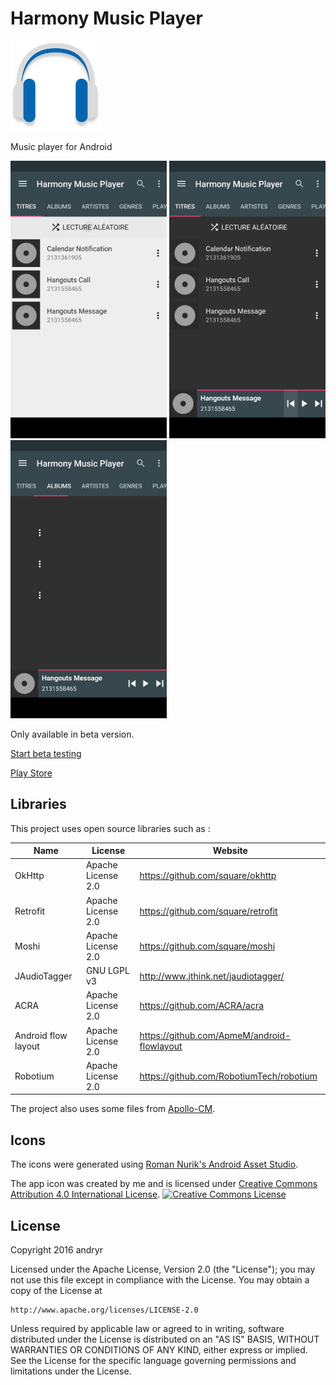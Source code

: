 # Harmony Music Player
 ![Icône](/app/src/main/res/mipmap-xxhdpi/ic_launcher.png) 
 
  Music player for Android

 <img alt="screenshot" src="/screenshots/main_light.jpg?raw=true" width="250px" />
 <img alt="screenshot" src="/screenshots/main_dark.jpg?raw=true" width="250px" />
 <img alt="screenshot" src="/screenshots/main_dark2.jpg?raw=true" width="250px" />


 
 Only available in beta version.
 
 [Start beta testing](https://play.google.com/apps/testing/com.andryr.musicplayer)
 
 [Play Store](https://play.google.com/store/apps/details?id=com.andryr.musicplayer)
 
 
 

## Libraries

This project uses open source libraries such as :

| Name                | License            | Website                                     |
|---------------------|--------------------|---------------------------------------------|
| OkHttp              | Apache License 2.0 | https://github.com/square/okhttp            |
| Retrofit            | Apache License 2.0 | https://github.com/square/retrofit          |
| Moshi               | Apache License 2.0 | https://github.com/square/moshi             |
| JAudioTagger        | GNU LGPL v3        | http://www.jthink.net/jaudiotagger/         |
| ACRA                | Apache License 2.0 | https://github.com/ACRA/acra                |
| Android flow layout | Apache License 2.0 | https://github.com/ApmeM/android-flowlayout |
| Robotium            | Apache License 2.0 | https://github.com/RobotiumTech/robotium    |

The project also uses some files from [Apollo-CM](https://github.com/adneal/Apollo-CM).

## Icons

The icons were generated using [Roman Nurik's Android Asset Studio](https://romannurik.github.io/AndroidAssetStudio/).

The app icon was created by me and is licensed under [Creative Commons Attribution 4.0 International License](http://creativecommons.org/licenses/by/4.0/). [![Creative Commons License](https://i.creativecommons.org/l/by/4.0/88x31.png)](http://creativecommons.org/licenses/by/4.0/)  

## License
Copyright 2016 andryr

Licensed under the Apache License, Version 2.0 (the "License");
you may not use this file except in compliance with the License.
You may obtain a copy of the License at

    http://www.apache.org/licenses/LICENSE-2.0

Unless required by applicable law or agreed to in writing, software
distributed under the License is distributed on an "AS IS" BASIS,
WITHOUT WARRANTIES OR CONDITIONS OF ANY KIND, either express or implied.
See the License for the specific language governing permissions and
limitations under the License.
